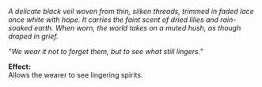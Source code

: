 
_A delicate black veil woven from thin, silken threads, trimmed in faded lace once white with hope. It carries the faint scent of dried lilies and rain-soaked earth. When worn, the world takes on a muted hush, as though draped in grief._

_"We wear it not to forget them, but to see what still lingers."_

**Effect:**  
Allows the wearer to see lingering spirits.
